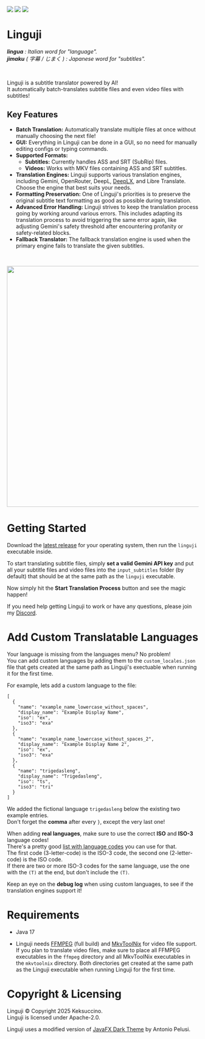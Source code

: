 <a href="https://discord.gg/rhayah27GC"><img src="https://img.shields.io/discord/704163135787106365?style=flat&label=Discord&labelColor=%234260f5&color=%2382aeff" /></a> <a href="https://paypal.me/TimSchroeter"><img src="https://img.shields.io/badge/Donate%20via%20PayPal-%233d91ff?style=flat" /></a> <a href="https://www.patreon.com/keksuccino"><img src="https://img.shields.io/badge/Support%20me%20on%20Patreon-%23ff9b3d?style=flat" /></a>

# Linguji

_**lingua** : Italian word for "language"._<br>
_**jimaku** ( 字幕 / じまく ) : Japanese word for "subtitles"._

<br>

Linguji is a subtitle translator powered by AI!<br>
It automatically batch-translates subtitle files and even video files with subtitles!

## Key Features

- **Batch Translation:** Automatically translate multiple files at once without manually choosing the next file!
- **GUI:** Everything in Linguji can be done in a GUI, so no need for manually editing configs or typing commands.
- **Supported Formats:**
  - **Subtitles:** Currently handles ASS and SRT (SubRip) files.
  - **Videos:** Works with MKV files containing ASS and SRT subtitles.
- **Translation Engines:** Linguji supports various translation engines, including Gemini, OpenRouter, DeepL, [DeepLX](https://github.com/OwO-Network/DeepLX), and Libre Translate. Choose the engine that best suits your needs.
- **Formatting Preservation:** One of Linguji's priorities is to preserve the original subtitle text formatting as good as possible during translation.
- **Advanced Error Handling:** Linguji strives to keep the translation process going by working around various errors. This includes adapting its translation process to avoid triggering the same error again, like adjusting Gemini's safety threshold after encountering profanity or safety-related blocks.
- **Fallback Translator:** The fallback translation engine is used when the primary engine fails to translate the given subtitles.

<br>

[<img width="634" src="https://github.com/Keksuccino/Linguji/assets/35544624/1ca53281-df10-4684-bea5-f21bd71b005d">](https://www.youtube.com/watch?v=JTlyWOfve20)

# Getting Started

Download the [latest release](https://github.com/Keksuccino/Linguji/releases) for your operating system, then run the `linguji` executable inside.

To start translating subtitle files, simply **set a valid Gemini API key** and put all your subtitle files and video files into the `input_subtitles` folder (by default) that should be at the same path as the `linguji` executable.

Now simply hit the **Start Translation Process** button and see the magic happen!

If you need help getting Linguji to work or have any questions, please join my [Discord](https://discord.gg/rhayah27GC).

# Add Custom Translatable Languages

Your language is missing from the languages menu? No problem!<br>
You can add custom languages by adding them to the `custom_locales.json` file that gets created at the same path as Linguji's exectuable when running it for the first time.

For example, lets add a custom language to the file:

```
[
  {
    "name": "example_name_lowercase_without_spaces",
    "display_name": "Example Display Name",
    "iso": "ex",
    "iso3": "exa"
  },
  {
    "name": "example_name_lowercase_without_spaces_2",
    "display_name": "Example Display Name 2",
    "iso": "ex",
    "iso3": "exa"
  },
  {
    "name": "trigedasleng",
    "display_name": "Trigedasleng",
    "iso": "ts",
    "iso3": "tri"
  }
]
```

We added the fictional language `trigedasleng` below the existing two example entries.<br>
Don't forget the **comma** after every `}`, except the very last one!

When adding **real languages**, make sure to use the correct **ISO** and **ISO-3** language codes!<br>
There's a pretty good [list with language codes](https://www.loc.gov/standards/iso639-2/php/code_list.php) you can use for that.<br>
The first code (3-letter-code) is the ISO-3 code, the second one (2-letter-code) is the ISO code.<br>
If there are two or more ISO-3 codes for the same language, use the one with the `(T)` at the end, but don't include the `(T)`.

Keep an eye on the **debug log** when using custom languages, to see if the translation engines support it!

# Requirements

- Java 17

- Linguji needs [FFMPEG](https://www.gyan.dev/ffmpeg/builds/) (full build) and [MkvToolNix](https://mkvtoolnix.download/downloads.html) for video file support.<br>
If you plan to translate video files, make sure to place all FFMPEG executables in the `ffmpeg` directory and all MkvToolNix executables in the `mkvtoolnix` directory. Both directories get created at the same path as the Linguji executable when running Linguji for the first time.

# Copyright & Licensing

Linguji © Copyright 2025 Keksuccino.<br>
Linguji is licensed under Apache-2.0.

Linguji uses a modified version of [JavaFX Dark Theme](https://github.com/antoniopelusi/JavaFX-Dark-Theme) by Antonio Pelusi.
